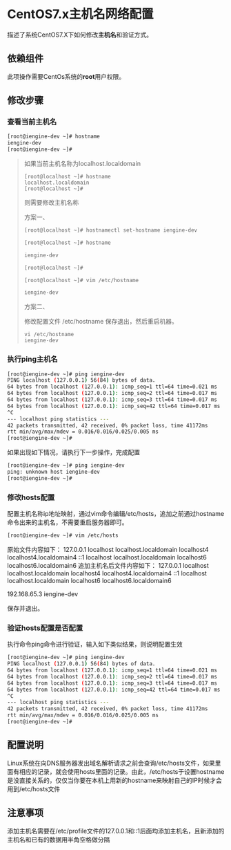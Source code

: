 # CentOS7.x主机名网络配置

描述了系统CentOS7.X下如何修改**主机名**和验证方式。

## 依赖组件

此项操作需要CentOs系统的**root**用户权限。

## 修改步骤

### 查看当前主机名

```bash
[root@iengine-dev ~]# hostname
iengine-dev
[root@iengine-dev ~]#
```

> 如果当前主机名称为localhost.localdomain
>
> ```text
> [root@localhost ~]# hostname
> localhost.localdomain
> [root@localhost ~]#
> ```
>
> 则需要修改主机名称
>
> 方案一、
>
> ```bash
> [root@localhost ~]# hostnamectl set-hostname iengine-dev
>
> [root@localhost ~]# hostname
>
> iengine-dev
>
> [root@localhost ~]# 
>
> [root@localhost ~]# vim /etc/hostname
>
> iengine-dev
> ```
>
> 方案二、
>
> 修改配置文件 /etc/hostname 保存退出，然后重启机器。
>
> ```text
> vi /etc/hostname 
> iengine-dev
> ```

### 执行ping主机名

```bash
[root@iengine-dev ~]# ping iengine-dev
PING localhost (127.0.0.1) 56(84) bytes of data.
64 bytes from localhost (127.0.0.1): icmp_seq=1 ttl=64 time=0.021 ms
64 bytes from localhost (127.0.0.1): icmp_seq=2 ttl=64 time=0.017 ms
64 bytes from localhost (127.0.0.1): icmp_seq=3 ttl=64 time=0.017 ms
64 bytes from localhost (127.0.0.1): icmp_seq=42 ttl=64 time=0.017 ms
^C
--- localhost ping statistics ---
42 packets transmitted, 42 received, 0% packet loss, time 41172ms
rtt min/avg/max/mdev = 0.016/0.016/0.025/0.005 ms
[root@iengine-dev ~]#
```

如果出现如下情况，请执行下一步操作，完成配置

```bash
[root@iengine-dev ~]# ping iengine-dev
ping: unknown host iengine-dev
[root@iengine-dev ~]#
```

### 修改hosts配置

配置主机名称ip地址映射，通过vim命令编辑/etc/hosts，追加之前通过hostname命令出来的主机名，不需要重启服务器即可。

```bash
[root@iengine-dev ~]# vim /etc/hosts
```

原始文件内容如下： 127.0.0.1 localhost localhost.localdomain localhost4 localhost4.localdomain4 ::1 localhost localhost.localdomain localhost6 localhost6.localdomain6 追加主机名后文件内容如下： 127.0.0.1 localhost localhost.localdomain localhost4 localhost4.localdomain4 ::1 localhost localhost.localdomain localhost6 localhost6.localdomain6

192.168.65.3 iengine-dev

保存并退出。

### 验证hosts配置是否配置

执行命令ping命令进行验证，输入如下类似结果，则说明配置生效

```bash
[root@iengine-dev ~]# ping iengine-dev
PING localhost (127.0.0.1) 56(84) bytes of data.
64 bytes from localhost (127.0.0.1): icmp_seq=1 ttl=64 time=0.021 ms
64 bytes from localhost (127.0.0.1): icmp_seq=2 ttl=64 time=0.017 ms
64 bytes from localhost (127.0.0.1): icmp_seq=3 ttl=64 time=0.017 ms
64 bytes from localhost (127.0.0.1): icmp_seq=42 ttl=64 time=0.017 ms
^C
--- localhost ping statistics ---
42 packets transmitted, 42 received, 0% packet loss, time 41172ms
rtt min/avg/max/mdev = 0.016/0.016/0.025/0.005 ms
[root@iengine-dev ~]#
```

## 配置说明

Linux系统在向DNS服务器发出域名解析请求之前会查询/etc/hosts文件，如果里面有相应的记录，就会使用hosts里面的记录。由此，/etc/hosts于设置hostname是没直接关系的，仅仅当你要在本机上用新的hostname来映射自己的IP时候才会用到/etc/hosts文件

## 注意事项

添加主机名需要在/etc/profile文件的127.0.0.1和::1后面均添加主机名，且新添加的主机名和已有的数据用半角空格做分隔

